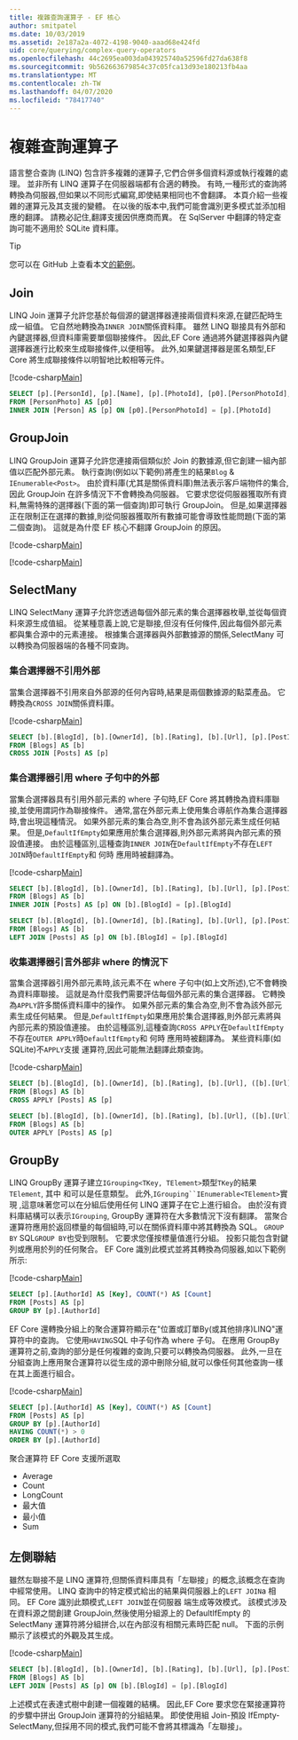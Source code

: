 ```yaml
---
title: 複雜查詢運算子 - EF 核心
author: smitpatel
ms.date: 10/03/2019
ms.assetid: 2e187a2a-4072-4198-9040-aaad68e424fd
uid: core/querying/complex-query-operators
ms.openlocfilehash: 44c2695ea003da043925740a52596fd27da638f8
ms.sourcegitcommit: 9b562663679854c37c05fca13d93e180213fb4aa
ms.translationtype: MT
ms.contentlocale: zh-TW
ms.lasthandoff: 04/07/2020
ms.locfileid: "78417740"
---
```

# <a name="complex-query-operators"></a>複雜查詢運算子

語言整合查詢 (LINQ) 包含許多複雜的運算子,它們合併多個資料源或執行複雜的處理。 並非所有 LINQ 運算子在伺服器端都有合適的轉換。 有時,一種形式的查詢將轉換為伺服器,但如果以不同形式編寫,即使結果相同也不會翻譯。 本頁介紹一些複雜的運算元及其支援的變體。 在以後的版本中,我們可能會識別更多模式並添加相應的翻譯。 請務必記住,翻譯支援因供應商而異。 在 SqlServer 中翻譯的特定查詢可能不適用於 SQLite 資料庫。

> [!TIP]
> 您可以在 GitHub 上查看本文[的範例](https://github.com/dotnet/EntityFramework.Docs/tree/master/samples/core/Querying)。

## <a name="join"></a>Join

LINQ Join 運算子允許您基於每個源的鍵選擇器連接兩個資料來源,在鍵匹配時生成一組值。 它自然地轉換為`INNER JOIN`關係資料庫。 雖然 LINQ 聯接具有外部和內鍵選擇器,但資料庫需要單個聯接條件。 因此,EF Core 通過將外鍵選擇器與內鍵選擇器進行比較來生成聯接條件,以便相等。 此外,如果鍵選擇器是匿名類型,EF Core 將生成聯接條件以明智地比較相等元件。

[!code-csharp[Main](../../../samples/core/Querying/ComplexQuery/Sample.cs#Join)]

```SQL
SELECT [p].[PersonId], [p].[Name], [p].[PhotoId], [p0].[PersonPhotoId], [p0].[Caption], [p0].[Photo]
FROM [PersonPhoto] AS [p0]
INNER JOIN [Person] AS [p] ON [p0].[PersonPhotoId] = [p].[PhotoId]
```

## <a name="groupjoin"></a>GroupJoin

LINQ GroupJoin 運算子允許您連接兩個類似於 Join 的數據源,但它創建一組內部值以匹配外部元素。 執行查詢(例如以下範例)將產生的結果`Blog` & `IEnumerable<Post>`。 由於資料庫(尤其是關係資料庫)無法表示客戶端物件的集合,因此 GroupJoin 在許多情況下不會轉換為伺服器。 它要求您從伺服器獲取所有資料,無需特殊的選擇器(下面的第一個查詢)即可執行 GroupJoin。 但是,如果選擇器正在限制正在選擇的數據,則從伺服器獲取所有數據可能會導致性能問題(下面的第二個查詢)。 這就是為什麼 EF 核心不翻譯 GroupJoin 的原因。

[!code-csharp[Main](../../../samples/core/Querying/ComplexQuery/Sample.cs#GroupJoin)]

[!code-csharp[Main](../../../samples/core/Querying/ComplexQuery/Sample.cs#GroupJoinComposed)]

## <a name="selectmany"></a>SelectMany

LINQ SelectMany 運算子允許您透過每個外部元素的集合選擇器枚舉,並從每個資料來源生成值組。 從某種意義上說,它是聯接,但沒有任何條件,因此每個外部元素都與集合源中的元素連接。 根據集合選擇器與外部數據源的關係,SelectMany 可以轉換為伺服器端的各種不同查詢。

### <a name="collection-selector-doesnt-reference-outer"></a>集合選擇器不引用外部

當集合選擇器不引用來自外部源的任何內容時,結果是兩個數據源的點菜產品。 它轉換為`CROSS JOIN`關係資料庫。

[!code-csharp[Main](../../../samples/core/Querying/ComplexQuery/Sample.cs#SelectManyConvertedToCrossJoin)]

```SQL
SELECT [b].[BlogId], [b].[OwnerId], [b].[Rating], [b].[Url], [p].[PostId], [p].[AuthorId], [p].[BlogId], [p].[Content], [p].[Rating], [p].[Title]
FROM [Blogs] AS [b]
CROSS JOIN [Posts] AS [p]
```

### <a name="collection-selector-references-outer-in-a-where-clause"></a>集合選擇器引用 where 子句中的外部

當集合選擇器具有引用外部元素的 where 子句時,EF Core 將其轉換為資料庫聯接,並使用謂詞作為聯接條件。 通常,當在外部元素上使用集合導航作為集合選擇器時,會出現這種情況。 如果外部元素的集合為空,則不會為該外部元素生成任何結果。 但是,`DefaultIfEmpty`如果應用於集合選擇器,則外部元素將與內部元素的預設值連接。 由於這種區別,這種查詢`INNER JOIN`在`DefaultIfEmpty`不存在`LEFT JOIN`時`DefaultIfEmpty`和 何時 應用時被翻譯為。

[!code-csharp[Main](../../../samples/core/Querying/ComplexQuery/Sample.cs#SelectManyConvertedToJoin)]

```SQL
SELECT [b].[BlogId], [b].[OwnerId], [b].[Rating], [b].[Url], [p].[PostId], [p].[AuthorId], [p].[BlogId], [p].[Content], [p].[Rating], [p].[Title]
FROM [Blogs] AS [b]
INNER JOIN [Posts] AS [p] ON [b].[BlogId] = [p].[BlogId]

SELECT [b].[BlogId], [b].[OwnerId], [b].[Rating], [b].[Url], [p].[PostId], [p].[AuthorId], [p].[BlogId], [p].[Content], [p].[Rating], [p].[Title]
FROM [Blogs] AS [b]
LEFT JOIN [Posts] AS [p] ON [b].[BlogId] = [p].[BlogId]
```

### <a name="collection-selector-references-outer-in-a-non-where-case"></a>收集選擇器引言外部非 where 的情況下

當集合選擇器引用外部元素時,該元素不在 where 子句中(如上文所述),它不會轉換為資料庫聯接。 這就是為什麼我們需要評估每個外部元素的集合選擇器。 它轉換為`APPLY`許多關係資料庫中的操作。 如果外部元素的集合為空,則不會為該外部元素生成任何結果。 但是,`DefaultIfEmpty`如果應用於集合選擇器,則外部元素將與內部元素的預設值連接。 由於這種區別,這種查詢`CROSS APPLY`在`DefaultIfEmpty`不存在`OUTER APPLY`時`DefaultIfEmpty`和 何時 應用時被翻譯為。 某些資料庫(如 SQLite)不`APPLY`支援 運算符,因此可能無法翻譯此類查詢。

[!code-csharp[Main](../../../samples/core/Querying/ComplexQuery/Sample.cs#SelectManyConvertedToApply)]

```SQL
SELECT [b].[BlogId], [b].[OwnerId], [b].[Rating], [b].[Url], ([b].[Url] + N'=>') + [p].[Title] AS [p]
FROM [Blogs] AS [b]
CROSS APPLY [Posts] AS [p]

SELECT [b].[BlogId], [b].[OwnerId], [b].[Rating], [b].[Url], ([b].[Url] + N'=>') + [p].[Title] AS [p]
FROM [Blogs] AS [b]
OUTER APPLY [Posts] AS [p]
```

## <a name="groupby"></a>GroupBy

LINQ GroupBy 運算子建立`IGrouping<TKey, TElement>`類型`TKey`的結果`TElement`, 其中 和可以是任意類型。 此外,`IGrouping``IEnumerable<TElement>`實現 ,這意味著您可以在分組后使用任何 LINQ 運算子在它上進行組合。 由於沒有資料庫結構可以表示`IGrouping`, GroupBy 運算符在大多數情況下沒有翻譯。 當聚合運算符應用於返回標量的每個組時,可以在關係資料庫中將其轉換為 SQL。 `GROUP BY` SQL`GROUP BY`也受到限制。 它要求您僅按標量值進行分組。 投影只能包含對鍵列或應用於列的任何聚合。 EF Core 識別此模式並將其轉換為伺服器,如以下範例所示:

[!code-csharp[Main](../../../samples/core/Querying/ComplexQuery/Sample.cs#GroupBy)]

```SQL
SELECT [p].[AuthorId] AS [Key], COUNT(*) AS [Count]
FROM [Posts] AS [p]
GROUP BY [p].[AuthorId]
```

EF Core 還轉換分組上的聚合運算符顯示在"位置或訂單By(或其他排序)LINQ"運算符中的查詢。 它使用`HAVING`SQL 中子句作為 where 子句。 在應用 GroupBy 運算符之前,查詢的部分是任何複雜的查詢,只要可以轉換為伺服器。 此外,一旦在分組查詢上應用聚合運算符以從生成的源中刪除分組,就可以像任何其他查詢一樣在其上面進行組合。

[!code-csharp[Main](../../../samples/core/Querying/ComplexQuery/Sample.cs#GroupByFilter)]

```SQL
SELECT [p].[AuthorId] AS [Key], COUNT(*) AS [Count]
FROM [Posts] AS [p]
GROUP BY [p].[AuthorId]
HAVING COUNT(*) > 0
ORDER BY [p].[AuthorId]
```

聚合運算符 EF Core 支援所選取

- Average
- Count
- LongCount
- 最大值
- 最小值
- Sum

## <a name="left-join"></a>左側聯結

雖然左聯接不是 LINQ 運算符,但關係資料庫具有「左聯接」的概念,該概念在查詢中經常使用。 LINQ 查詢中的特定模式給出的結果與伺服器上的`LEFT JOIN`a 相同。 EF Core 識別此類模式,`LEFT JOIN`並在伺服器 端生成等效模式。 該模式涉及在資料源之間創建 GroupJoin,然後使用分組源上的 DefaultIfEmpty 的 SelectMany 運算符將分組拼合,以在內部沒有相關元素時匹配 null。 下面的示例顯示了該模式的外觀及其生成。

[!code-csharp[Main](../../../samples/core/Querying/ComplexQuery/Sample.cs#LeftJoin)]

```SQL
SELECT [b].[BlogId], [b].[OwnerId], [b].[Rating], [b].[Url], [p].[PostId], [p].[AuthorId], [p].[BlogId], [p].[Content], [p].[Rating], [p].[Title]
FROM [Blogs] AS [b]
LEFT JOIN [Posts] AS [p] ON [b].[BlogId] = [p].[BlogId]
```

上述模式在表達式樹中創建一個複雜的結構。 因此,EF Core 要求您在緊接運算符的步驟中拼出 GroupJoin 運算符的分組結果。 即使使用組 Join-預設 IfEmpty-SelectMany,但採用不同的模式,我們可能不會將其標識為「左聯接」。
